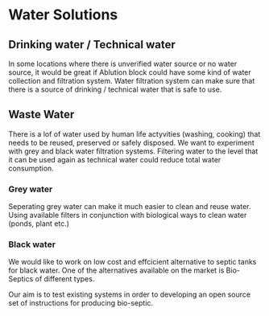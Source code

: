 # Water Solutions

## Drinking water / Technical water
In some locations where there is unverified water source or no water source, it would be great if Ablution block could have some kind of water collection and filtration system. 
Water filtration system can make sure that there is a source of drinking / technical water that is safe to use.


## Waste Water
There is a lof of water used by human life actyvities (washing, cooking) that needs to be reused, preserved or safely disposed. 
We want to experiment with grey and black water filtration systems. 
Filtering water to the level that it can be used again as technical water could reduce total water consumption. 

### Grey water
Seperating grey water can make it much easier to clean and reuse water. Using available filters in conjunction with biological ways to clean water (ponds, plant etc.)



### Black water
We would like to work on low cost and effcicient alternative to septic tanks for black water. One of the alternatives available on the market is Bio-Septics of different types. 



Our aim is to test existing systems in order to developing an open source set of instructions for producing bio-septic. 

